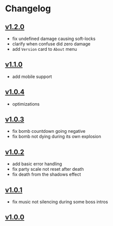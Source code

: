 # Changelog

## [v1.2.0](https://github.com/SweetheartSquad/AGBIC2021-short-rest/compare/v1.1.0...v1.2.0)

- fix undefined damage causing soft-locks
- clarify when confuse did zero damage
- add `Version` card to `About` menu

## [v1.1.0](https://github.com/SweetheartSquad/AGBIC2021-short-rest/compare/v1.0.4...v1.1.0)

- add mobile support

## [v1.0.4](https://github.com/SweetheartSquad/AGBIC2021-short-rest/compare/v1.0.3...v1.0.4)

- optimizations

## [v1.0.3](https://github.com/SweetheartSquad/AGBIC2021-short-rest/compare/v1.0.2...v1.0.3)

- fix bomb countdown going negative
- fix bomb not dying during its own explosion

## [v1.0.2](https://github.com/SweetheartSquad/AGBIC2021-short-rest/compare/v1.0.1...v1.0.2)

- add basic error handling
- fix party scale not reset after death
- fix death from the shadows effect

## [v1.0.1](https://github.com/SweetheartSquad/AGBIC2021-short-rest/compare/v1.0.0...v1.0.1)

- fix music not silencing during some boss intros

## [v1.0.0](https://github.com/SweetheartSquad/AGBIC2021-short-rest/releases/tag/v1.0.0)
